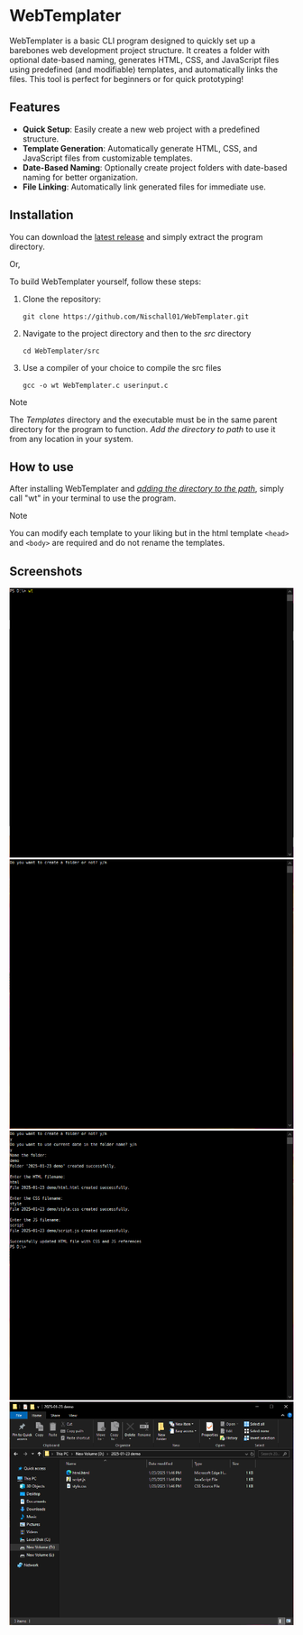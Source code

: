 # WebTemplater

WebTemplater is a basic CLI program designed to quickly set up a barebones web development project structure. It creates a folder with optional date-based naming, generates HTML, CSS, and JavaScript files using predefined (and modifiable) templates, and automatically links the files. This tool is perfect for beginners or for quick prototyping!

## Features

- **Quick Setup**: Easily create a new web project with a predefined structure.
- **Template Generation**: Automatically generate HTML, CSS, and JavaScript files from customizable templates.
- **Date-Based Naming**: Optionally create project folders with date-based naming for better organization.
- **File Linking**: Automatically link generated files for immediate use.

## Installation

You can download the [latest release](https://github.com/Nischall01/WebTemplater/releases/latest) and simply extract the program directory.

Or,

To build WebTemplater yourself, follow these steps:

1. Clone the repository:

   ```pwsh
   git clone https://github.com/Nischall01/WebTemplater.git
   ```

2. Navigate to the project directory and then to the *src* directory

   ```pwsh
   cd WebTemplater/src
   ```

3. Use a compiler of your choice to compile the src files

   ```pwsh
   gcc -o wt WebTemplater.c userinput.c 
   ```

> [!NOTE]
> The *Templates* directory and the executable must be in the same parent directory for the program to function. *Add the directory to path* to use it from any location in your system.

## How to use

After installing WebTemplater and [*adding the directory to the path*](https://www.eukhost.com/kb/how-to-add-to-the-path-on-windows-10-and-windows-11/), simply call "wt" in your terminal to use the program.

> [!Note]
> You can modify each template to your liking but in the html template ```<head>``` and ```<body>``` are required and do not rename the templates.

## Screenshots

![Screenshot 1](./media/screenshots/Screenshot%201.png)
![Screenshot 1](./media/screenshots/Screenshot%202.png)
![Screenshot 1](./media/screenshots/Screenshot%203.png)
![Screenshot 1](./media/screenshots/Screenshot%204.png)
